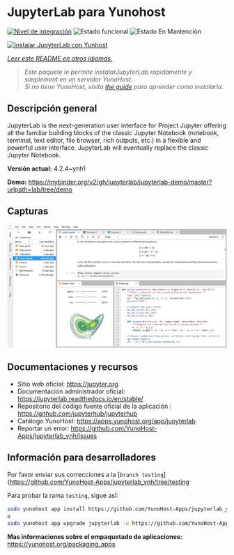 <!--
Este archivo README esta generado automaticamente<https://github.com/YunoHost/apps/tree/master/tools/readme_generator>
No se debe editar a mano.
-->

# JupyterLab para Yunohost

[![Nivel de integración](https://dash.yunohost.org/integration/jupyterlab.svg)](https://ci-apps.yunohost.org/ci/apps/jupyterlab/) ![Estado funcional](https://ci-apps.yunohost.org/ci/badges/jupyterlab.status.svg) ![Estado En Mantención](https://ci-apps.yunohost.org/ci/badges/jupyterlab.maintain.svg)

[![Instalar JupyterLab con Yunhost](https://install-app.yunohost.org/install-with-yunohost.svg)](https://install-app.yunohost.org/?app=jupyterlab)

*[Leer este README en otros idiomas.](./ALL_README.md)*

> *Este paquete le permite instalarJupyterLab rapidamente y simplement en un servidor YunoHost.*  
> *Si no tiene YunoHost, visita [the guide](https://yunohost.org/install) para aprender como instalarla.*

## Descripción general

JupyterLab is the next-generation user interface for Project Jupyter offering all the familiar building blocks of the classic Jupyter Notebook (notebook, terminal, text editor, file browser, rich outputs, etc.) in a flexible and powerful user interface. JupyterLab will eventually replace the classic Jupyter Notebook.


**Versión actual:** 4.2.4~ynh1

**Demo:** <https://mybinder.org/v2/gh/jupyterlab/jupyterlab-demo/master?urlpath=lab/tree/demo>

## Capturas

![Captura de JupyterLab](./doc/screenshots/jupyterlab.png)

## Documentaciones y recursos

- Sitio web oficial: <https://jupyter.org>
- Documentación administrador oficial: <https://jupyterlab.readthedocs.io/en/stable/>
- Repositorio del código fuente oficial de la aplicación : <https://github.com/jupyterhub/jupyterhub>
- Catálogo YunoHost: <https://apps.yunohost.org/app/jupyterlab>
- Reportar un error: <https://github.com/YunoHost-Apps/jupyterlab_ynh/issues>

## Información para desarrolladores

Por favor enviar sus correcciones a la [`branch testing`](https://github.com/YunoHost-Apps/jupyterlab_ynh/tree/testing

Para probar la rama `testing`, sigue asÍ:

```bash
sudo yunohost app install https://github.com/YunoHost-Apps/jupyterlab_ynh/tree/testing --debug
o
sudo yunohost app upgrade jupyterlab -u https://github.com/YunoHost-Apps/jupyterlab_ynh/tree/testing --debug
```

**Mas informaciones sobre el empaquetado de aplicaciones:** <https://yunohost.org/packaging_apps>

